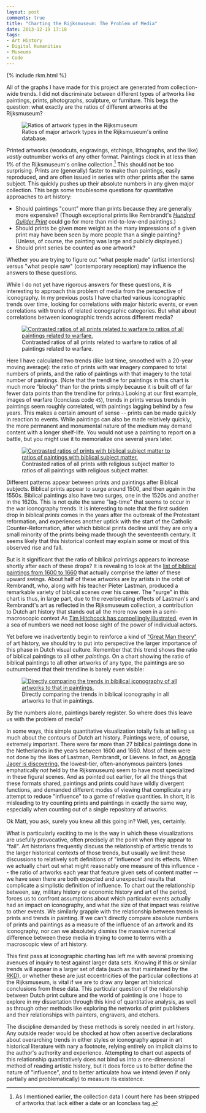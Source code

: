 ```yaml
---
layout: post
comments: true
title: "Charting the Rijksmuseum: The Problem of Media"
date: 2013-12-19 17:18
tags:
- Art History
- Digital Humanities
- Museums
- Code
---
```


{% include rkm.html %}

All of the graphs I have made for this project are generated from collection-wide trends.
I did not discriminate between different types of artworks like paintings, prints, photographs, sculpture, or furniture.
This begs the question: what exactly are the ratios of different artworks at the Rijksmuseum?

<figure>
<img src="/assets/images-display/artwork_types.svg" alt="Ratios of artwork types in the Rijksmuseum" />
<figcaption>Ratios of major artwork types in the Rijksmuseum's online database.</figcaption>
</figure>

Printed artworks (woodcuts, engravings, etchings, lithographs, and the like) *vastly* outnumber works of any other format.
Paintings clock in at less than 1% of the Rijksmuseum's online collection.[^cleaned]
This should not be too surprising.
Prints are (generally) faster to make than paintings, easily reproduced, and are often issued in series with other prints after the same subject.
This quickly pushes up their absolute numbers in any given major collection.
This begs some troublesome questions for quantitative approaches to art history:

- Should paintings "count" more than prints because they are generally more expensive? (Though exceptional prints like Rembrandt's [*Hundred Guilder Print*](http://en.wikipedia.org/wiki/Hundred_Guilder_Print) could go for more than mid-to-low-end paintings.)
- Should prints be given more weight as the many impressions of a given print may have been seen by more people than a single painting? (Unless, of course, the painting was large and publicly displayed.)
- Should print series be counted as one artwork?

Whether you are trying to figure out "what people made" (artist intentions) versus "what people saw" (contemporary reception) may influence the answers to these questions.

[^cleaned]: As I mentioned earlier, the collection data I count here has been stripped of artworks that lack either a date or an Iconclass tag.

While I do not yet have rigorous answers for these questions, it is interesting to approach this problem of media from the perspective of iconography.
In my previous posts I have charted various iconographic trends over time, looking for correlations with major historic events, or even correlations with trends of related iconographic categories.
But what about correlations between iconographic trends across different media?

<figure>
<a href="/assets/images-display/war_media.svg"><img src="/assets/images-display/war_media.svg" alt="Contrasted ratios of all prints related to warfare to ratios of all paintings related to warfare." /></a>
<figcaption>Contrasted ratios of all prints related to warfare to ratios of all paintings related to warfare.</figcaption>
</figure>

Here I have calculated two trends (like last time, smoothed with a 20-year moving average): the ratio of prints with war imagery compared to total numbers of prints, and the ratio of paintings with that imagery to the total number of paintings.
(Note that the trendline for paintings in this chart is much more "blocky" than for the prints simply because it is built off of far fewer data points than the trendline for prints.)
Looking at our first example, images of warfare (Iconclass code `45`), trends in prints versus trends in paintings seem roughly correlated, with paintings lagging behind by a few years.
This makes a certain amount of sense -- prints can be made quickly in reaction to events.
While paintings can also be made relatively quickly, the more permanent and monumental nature of the medium may demand content with a longer shelf-life.
You would not use a painting to report on a battle, but you might use it to memorialize one several years later.

<figure>
<a href="/assets/images-display/bible_media.svg"><img src="/assets/images-display/bible_media.svg" alt="Contrasted ratios of prints with biblical subject matter to ratios of paintings with biblical subject matter." /></a>
<figcaption>Contrasted ratios of all prints with religious subject matter to ratios of all paintings with religious subject matter.</figcaption>
</figure>

Different patterns appear between prints and paintings after Biblical subjects.
Biblical prints appear to surge around 1500, and then again in the 1550s.
Biblical paintings also have two surges, one in the 1520s and another in the 1620s.
This is not quite the same "lag-time" that seems to occur in the war iconography trends.
It is interesting to note that the first sudden drop in biblical *prints* comes in the years after the outbreak of the Protestant reformation, and experiences another uptick with the start of the Catholic Counter-Reformation, after which biblical prints decline until they are only a small minority of the prints being made through the seventeenth century.
It seems likely that this historical context may explain some or most of this observed rise and fall. 

But is it significant that the ratio of biblical *paintings* appears to increase shortly after each of these drops?
It is revealing to look at the [list of biblical paintings from 1600 to 1660](/assets/docs/biblical-paintings.html) that actually comprise the latter of these upward swings.
About half of these artworks are by artists in the orbit of Rembrandt, who, along with his teacher Pieter Lastman, produced a remarkable variety of biblical scenes over his career.
The "surge" in this chart is thus, in large part, due to the reverberating effects of Lastman's and Rembrandt's art as reflected in the Rijksmuseum collection, a contribution to Dutch art history that stands out all the more now seen in a semi-macroscopic context
As [Tim Hitchcock has compellingly illustrated][hitchcock], even in a sea of numbers we need not loose sight of the power of individual actors.

Yet before we inadvertently begin to reinforce a kind of ["Great Man theory"](http://en.wikipedia.org/wiki/Great_man_theory) of art history, we should try to put into perspective the larger importance of this phase in Dutch visual culture.
Remember that this trend shows the ratio of biblical paintings to all other *paintings*.
On a chart showing the ratio of biblical paintings to all other artworks of any type, the paintings are so outnumbered that their trendline is barely even visible:

<figure>
<a href="/assets/images-display/bible_paintings_media.svg"><img src="/assets/images-display/bible_paintings_media.svg" alt="Directly comparing the trends in bibilical iconography of all artworks to that in paintings." /></a>
<figcaption>Directly comparing the trends in biblical iconography in all artworks to that in paintings.</figcaption>
</figure>

By the numbers alone, paintings barely register.
So where does this leave us with the problem of media?

In some ways, this simple quantitative visualization totally fails at telling us much about the contours of Dutch art history.
Paintings were, of course, extremely important.
There were far more than 27 biblical paintings done in the Netherlands in the years between 1600 and 1660.
Most of them were not done by the likes of Lastman, Rembrandt, or Lievens.
In fact, as [Angela Jager is discovering](/2013/10/30/sixteenth-century.html), the lowest-tier, often-anonymous painters (ones emphatically *not* held by the Rijksmuseum) seem to have most specialized in these figural scenes.
And as pointed out earlier, for all the things that these formats shared, paintings and prints could have wildly divergent functions, and demanded different modes of viewing that complicate any attempt to reduce "influence" to a game of relative quantities.
In short, it is misleading to try counting prints and paintings in exactly the same way, especially when counting out of a single repository of artworks.

Ok Matt, you ask, surely you knew all this going in?
Well, yes, certainly.

What is particularly exciting to me is the way in which these visualizations are usefully provocative, often precisely at the point when they appear to "fail".
Art historians frequently discuss the relationship of artistic trends to the larger historical contexts of those trends, but usually we limit these discussions to relatively soft definitions of "influence" and its effects.
When we actually chart out what might reasonably one measure of this influence -- the ratio of artworks each year that feature given sets of content matter -- we have seen there are both expected and unexpected results that complicate a simplistic definition of influence.
To chart out the relationship between, say, military history or economic history and art of the period, forces us to confront assumptions about which particular events actually had an impact on iconography, and what the size of that impact was relative to other events.
We similarly grapple with the relationship between trends in prints and trends in painting.
If we can't directly compare absolute numbers of prints and paintings as a measure of the influence of an artwork and its iconography, nor can we absolutely dismiss the massive numerical difference between these media in trying to come to terms with a macroscopic view of art history.

This first pass at iconographic charting has left me with several promising avenues of inquiry to test against larger data sets.
Knowing if this or similar trends will appear in a larger set of data (such as that maintained by the [RKD](www.rkd.nl)), or whether these are just eccentricities of the particular collections at the Rijksmuseum, is vital if we are to draw any larger art historical conclusions from these data.
This particular question of the relationship between Dutch print culture and the world of painting is one I hope to explore in my dissertation through this kind of quantitative analysis, as well as through other methods like exploring the networks of print publishers and their relationships with painters, engravers, and etchers.


The discipline demanded by these methods is sorely needed in art history.
Any outside reader would be shocked at how often assertive declarations about overarching trends in either styles or iconography appear in art historical literature with nary a footnote, relying entirely on implicit claims to the author's authority and experience.
Attempting to chart out aspects of this relationship quantitatively does not bind us into a one-dimensional method of reading artistic history, but it does force us to better define the nature of "influence", and to better articulate how we intend (even if only partially and problematically) to measure its existence.




[hitchcock]: http://historyonics.blogspot.com/2013/12/big-data-for-dead-people-digital.html
